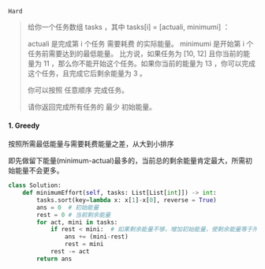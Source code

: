 `Hard`

> 给你一个任务数组 tasks ，其中 tasks[i] = [actuali, minimumi] ：
>
> actuali 是完成第 i 个任务 需要耗费 的实际能量。
> minimumi 是开始第 i 个任务前需要达到的最低能量。
> 比方说，如果任务为 [10, 12] 且你当前的能量为 11 ，那么你不能开始这个任务。如果你当前的能量为 13 ，你可以完成这个任务，且完成它后剩余能量为 3 。
>
> 你可以按照 任意顺序 完成任务。
>
> 请你返回完成所有任务的 最少 初始能量。
>

#### 1.  Greedy

按照所需最低能量与需要耗费能量之差，从大到小排序

即先做留下能量(minimum-actual)最多的，当前总的剩余能量肯定最大，所需初始能量不会更多。

```python
class Solution:
    def minimumEffort(self, tasks: List[List[int]]) -> int:
        tasks.sort(key=lambda x: x[1]-x[0], reverse = True)
        ans = 0  # 初始能量
        rest = 0 # 当前剩余能量
        for act, mini in tasks:
            if rest < mini:  # 如果剩余能量不够，增加初始能量，使剩余能量等于所需最低能量
                ans += (mini-rest)
                rest = mini
            rest -= act
        return ans
```

